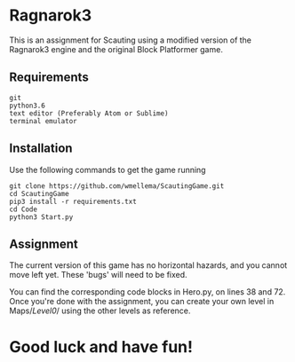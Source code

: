# Ragnarok3

This is an assignment for Scauting using a modified version of the Ragnarok3 engine and the original Block Platformer game.

## Requirements

```
git
python3.6
text editor (Preferably Atom or Sublime)
terminal emulator
```
## Installation

Use the following commands to get the game running
```
git clone https://github.com/wmellema/ScautingGame.git
cd ScautingGame
pip3 install -r requirements.txt
cd Code
python3 Start.py
```
## Assignment

The current version of this game has no horizontal hazards, and you cannot move left yet.
These 'bugs' will need to be fixed.

You can find the corresponding code blocks in Hero.py, on lines 38 and 72.
Once you're done with the assignment, you can create your own level in Maps/_Level0_/ using the other levels as reference.

# Good luck and have fun!
